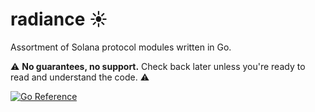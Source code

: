 # radiance ☀️

Assortment of Solana protocol modules written in Go.

⚠️ **No guarantees, no support.**
Check back later unless you're ready to read and understand the code. ⚠️

[![Go Reference](https://pkg.go.dev/badge/github.com/jumpsiegel/radiance.svg)](https://pkg.go.dev/github.com/jumpsiegel/radiance)
